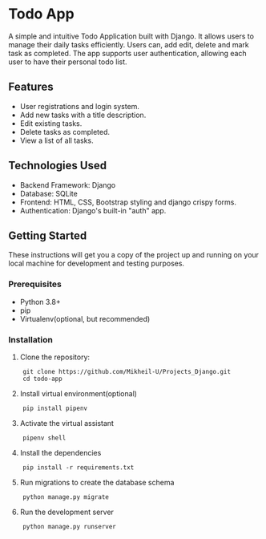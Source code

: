 # Todo App

A simple and intuitive Todo Application built with Django. It allows users to manage their daily
tasks efficiently. Users can, add edit, delete and mark task as completed.
The app supports user authentication, allowing each user to have their personal todo list.

## Features

* User registrations and login system.
* Add new tasks with a title description.
* Edit existing tasks.
* Delete tasks as completed.
* View a list of all tasks.

## Technologies Used

* Backend Framework: Django
* Database: SQLite
* Frontend: HTML, CSS, Bootstrap styling and django crispy forms.
* Authentication: Django's built-in "auth" app.

## Getting Started

These instructions will get you a copy of the project up and running 
on your local machine for development and testing purposes.

### Prerequisites

* Python 3.8+
* pip
* Virtualenv(optional, but recommended)

### Installation

1. Clone the repository:
```
    git clone https://github.com/Mikheil-U/Projects_Django.git
    cd todo-app
```
2. Install virtual environment(optional)
```
    pip install pipenv
```
3. Activate the virtual assistant
```
    pipenv shell
```
4. Install the dependencies
```
    pip install -r requirements.txt
```
5. Run migrations to create the database schema
```
    python manage.py migrate
```
6. Run the development server
```
    python manage.py runserver
```